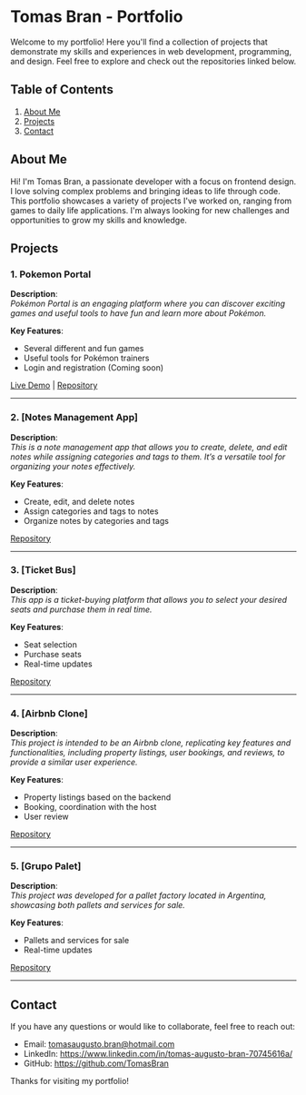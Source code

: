 # Tomas Bran - Portfolio

Welcome to my portfolio! Here you'll find a collection of projects that demonstrate my skills and experiences in web development, programming, and design. Feel free to explore and check out the repositories linked below.

## Table of Contents

1. [About Me](#about-me)
2. [Projects](#projects)
3. [Contact](#contact)

## About Me

Hi! I'm Tomas Bran, a passionate developer with a focus on frontend design. I love solving complex problems and bringing ideas to life through code. This portfolio showcases a variety of projects I've worked on, ranging from games to daily life applications. I'm always looking for new challenges and opportunities to grow my skills and knowledge.

## Projects

### 1. Pokemon Portal

**Description**:  
_Pokémon Portal is an engaging platform where you can discover exciting games and useful tools to have fun and learn more about Pokémon._

**Key Features**:

- Several different and fun games
- Useful tools for Pokémon trainers
- Login and registration (Coming soon)

[Live Demo](#https://portal-pkmn.vercel.app/) | [Repository](#https://github.com/TomasBran/Portal-Pokemon-NextJS)

---

### 2. [Notes Management App]

**Description**:  
_This is a note management app that allows you to create, delete, and edit notes while assigning categories and tags to them. It’s a versatile tool for organizing your notes effectively._

**Key Features**:

- Create, edit, and delete notes
- Assign categories and tags to notes
- Organize notes by categories and tags

[Repository](#https://github.com/TomasBran/Notes-Management-App)

---

### 3. [Ticket Bus]

**Description**:  
_This app is a ticket-buying platform that allows you to select your desired seats and purchase them in real time._

**Key Features**:

- Seat selection
- Purchase seats
- Real-time updates

[Repository](#https://github.com/TomasBran/Ticket-Bus)

---

### 4. [Airbnb Clone]

**Description**:  
_This project is intended to be an Airbnb clone, replicating key features and functionalities, including property listings, user bookings, and reviews, to provide a similar user experience._

**Key Features**:

- Property listings based on the backend
- Booking, coordination with the host
- User review

[Repository](#https://github.com/TomasBran/Airbnb-Clone)

---

### 5. [Grupo Palet]

**Description**:  
_This project was developed for a pallet factory located in Argentina, showcasing both pallets and services for sale._

**Key Features**:

- Pallets and services for sale
- Real-time updates

[Repository](#https://github.com/TomasBran/Grupo-Palet)

---

## Contact

If you have any questions or would like to collaborate, feel free to reach out:

- Email: tomasaugusto.bran@hotmail.com
- LinkedIn: https://www.linkedin.com/in/tomas-augusto-bran-70745616a/
- GitHub: https://github.com/TomasBran

Thanks for visiting my portfolio!
